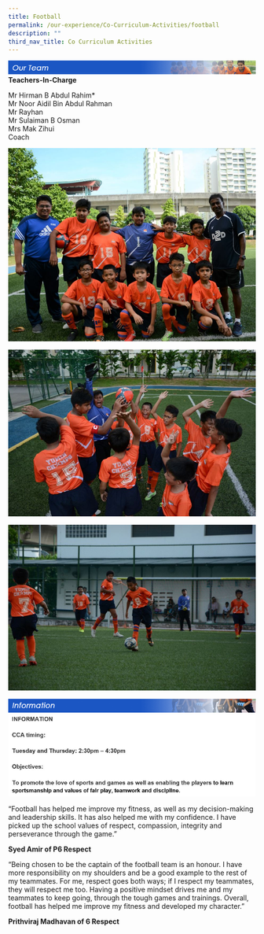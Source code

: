 ```yaml
---
title: Football
permalink: /our-experience/Co-Curriculum-Activities/football
description: ""
third_nav_title: Co Curriculum Activities
---
```

![](/images/ourteam_softball.png)
**Teachers-In-Charge**  
  
Mr Hirman B Abdul Rahim\*  
Mr Noor Aidil Bin Abdul Rahman  
Mr Rayhan  
Mr Sulaiman B Osman  
Mrs Mak Zihui  
Coach

![](/images/Soccer2020a.jpeg)

![](/images/Soccer2020b.jpeg)

![](/images/Soccer2020c.jpeg)

![](/images/information_softball.png)
![](/images/Soccer%202020%20info.jpeg)

“Football has helped me improve my fitness, as well as my decision-making and leadership skills. It has also helped me with my confidence. I have picked up the school values of respect, compassion, integrity and perseverance through the game.”

**Syed Amir of P6 Respect**

  

  

“Being chosen to be the captain of the football team is an honour. I have more responsibility on my shoulders and be a good example to the rest of my teammates. For me, respect goes both ways; if I respect my teammates, they will respect me too. Having a positive mindset drives me and my teammates to keep going, through the tough games and trainings. Overall, football has helped me improve my fitness and developed my character.”

  
**Prithviraj Madhavan of 6 Respect**